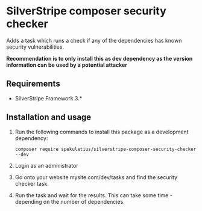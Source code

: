 # SilverStripe composer security checker

Adds a task which runs a check if any of the dependencies has known security vulnerabilities.

**Recommendation is to only install this as dev dependency as the version information can be used by a potential attacker**

## Requirements

* SilverStripe Framework 3.*

## Installation and usage

1. Run the following commands to install this package as a development dependency:
   ```
   composer require spekulatius/silverstripe-composer-security-checker --dev
   ```

2. Login as an administrator

3. Go onto your website mysite.com/dev/tasks and find the security checker task.

4. Run the task and wait for the results. This can take some time - depending on the number of dependencies.
